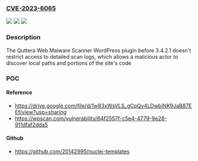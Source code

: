 ### [CVE-2023-6065](https://cve.mitre.org/cgi-bin/cvename.cgi?name=CVE-2023-6065)
![](https://img.shields.io/static/v1?label=Product&message=Quttera%20Web%20Malware%20Scanner&color=blue)
![](https://img.shields.io/static/v1?label=Version&message=0%3C%203.4.2.1%20&color=brighgreen)
![](https://img.shields.io/static/v1?label=Vulnerability&message=CWE-200%20Information%20Exposure&color=brighgreen)

### Description

The Quttera Web Malware Scanner WordPress plugin before 3.4.2.1 doesn't restrict access to detailed scan logs, which allows a malicious actor to discover local paths and portions of the site's code

### POC

#### Reference
- https://drive.google.com/file/d/1w83xWsVLS_gCpQy4LDwbjNK9JaB87EEf/view?usp=sharing
- https://wpscan.com/vulnerability/64f2557f-c5e4-4779-9e28-911dfaf2dda5

#### Github
- https://github.com/20142995/nuclei-templates

